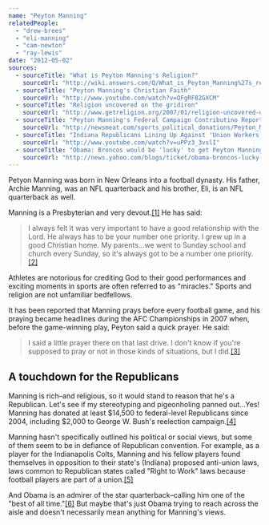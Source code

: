 ```yaml
---
name: "Peyton Manning"
relatedPeople:
  - "drew-brees"
  - "eli-manning"
  - "cam-newton"
  - "ray-lewis"
date: "2012-05-02"
sources:
  - sourceTitle: "What is Peyton Manning's Religion?"
    sourceUrl: "http://wiki.answers.com/Q/What_is_Peyton_Manning%27s_religion"
  - sourceTitle: "Peyton Manning's Christian Faith"
    sourceUrl: "http://www.youtube.com/watch?v=QFgRF82GXCM"
  - sourceTitle: "Religion uncovered on the gridiron"
    sourceUrl: "http://www.getreligion.org/2007/01/religion-uncovered-on-the-gridiron/"
  - sourceTitle: "Peyton Manning's Federal Campaign Contributino Report"
    sourceUrl: "http://newsmeat.com/sports_political_donations/Peyton_Manning.php"
  - sourceTitle: "Indiana Republicans Lining Up Against 'Union Workers' Eli and Peyton Manning"
    sourceUrl: "http://www.youtube.com/watch?v=uPPz3_3vslI"
  - sourceTitle: "Obama: Broncos would be 'lucky' to get Peyton Manning"
    sourceUrl: "http://news.yahoo.com/blogs/ticket/obama-broncos-lucky-peyton-manning-225909074.html"
---
```


Petyon Manning was born in New Orleans into a football dynasty. His father, Archie Manning, was an NFL quarterback and his brother, Eli, is an NFL quarterback as well.

Manning is a Presbyterian and very devout.<a class="source-citation" href="#http://wiki.answers.com/Q/What_is_Peyton_Manning%27s_religion" title="What is Peyton Manning&apos;s Religion?">[1]</a> He has said:

>I always felt it was very important to have a good relationship with the Lord. He always has to be your number one priority. I grew up in a good Christian home. My parents…we went to Sunday school and church every Sunday, so it's always got to be a number one priority.<a class="source-citation" href="#http://www.youtube.com/watch?v=QFgRF82GXCM" title="Peyton Manning&apos;s Christian Faith">[2]</a>

Athletes are notorious for crediting God to their good performances and exciting moments in sports are often referred to as "miracles." Sports and religion are not unfamiliar bedfellows.

It has been reported that Manning prays before every football game, and his praying became headlines during the AFC Championships in 2007 when, before the game-winning play, Peyton said a quick prayer. He said:

>I said a little prayer there on that last drive. I don't know if you're supposed to pray or not in those kinds of situations, but I did.<a class="source-citation" href="#http://www.getreligion.org/2007/01/religion-uncovered-on-the-gridiron/" title="Religion uncovered on the gridiron">[3]</a>

## 

## A touchdown for the Republicans

Manning is rich–and religious, so it would stand to reason that he's a Republican. Let's see if my stereotyping and pigeonholing panned out…Yes! Manning has donated at least $14,500 to federal-level Republicans since 2004, including $2,000 to George W. Bush's reelection campaign.<a class="source-citation" href="#http://newsmeat.com/sports_political_donations/Peyton_Manning.php" title="Peyton Manning&apos;s Federal Campaign Contributino Report">[4]</a>

Manning hasn't specifically outlined his political or social views, but some of them seem to be in defiance of Republican convention. For example, as a player for the Indianapolis Colts, Manning and his fellow players found themselves in opposition to their state's (Indiana) proposed anti-union laws, laws common to Republican states called "Right to Work" laws because football players are part of a union.<a class="source-citation" href="#http://www.youtube.com/watch?v=uPPz3_3vslI" title="Indiana Republicans Lining Up Against &apos;Union Workers&apos; Eli and Peyton Manning">[5]</a>

And Obama is an admirer of the star quarterback–calling him one of the "best of all time."<a class="source-citation" href="#http://news.yahoo.com/blogs/ticket/obama-broncos-lucky-peyton-manning-225909074.html" title="Obama: Broncos would be &apos;lucky&apos; to get Peyton Manning">[6]</a> But maybe that's just Obama trying to reach across the aisle and doesn't necessarily mean anything for Manning's views.